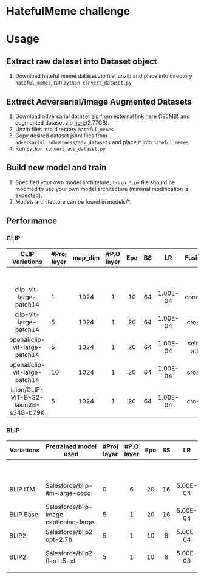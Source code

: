 # HatefulMeme challenge


# Usage
## Extract raw dataset into Dataset object
1. Download hateful meme dataset zip file, unzip and place into directory `hateful_memes`, run `python convert_dataset.py`

## Extract Adversarial/Image Augmented Datasets
   1. Download adversarial dataset zip from external link [here](https://drive.google.com/file/d/11DTJKmRSW8fKXxgbtqwDWEmLAAA2beyg/view?usp=drive_link) (185MB) and augmented dataset zip [here](https://drive.google.com/file/d/1-1eYLaY6-jjFl0weE6MnixEeqISqwGwS/view?usp=drive_link)(2.77GB).
   2. Unzip files into directory `hateful_memes`
   3. Copy desired dataset jsonl files from `adversarial_robustness/adv_datasets` and place it into `hateful_memes`
   4. Run `python convert_adv_dataset.py`

## Build new model and train
1. Specified your own model architeture, `train_*.py` file should be modified to use your own model architecture (minimal modification is expected).
2. Models architecture can be found in models/*.


## Performance
### CLIP
|            CLIP Variations            | #Proj layer | map_dim | #P.O layer | Epo | BS |    LR    |  Fusion  | Train ACC |    AUC   |            |           |             | ACC      |            |           |             | Model FP                                                                                |
|:-------------------------------------:|-------------|:-------:|:----------:|:---:|:--:|:--------:|:--------:|:---------:|:--------:|:----------:|:---------:|:-----------:|----------|------------|-----------|-------------|-----------------------------------------------------------------------------------------|
|                                       |             |         |            |     |    |          |          |           | Dev seen | Dev unseen | Test seen | Test unseen | Dev seen | Dev unseen | Test seen | Test unseen |                                                                                         |
| clip-vit-large-patch14                | 1           | 1024    | 1          | 10  | 64 | 1.00E-04 | concat   |  99.08%   | 0.7658   | 0.755      | 0.7643    | 0.797       | 69.00%   | 70.20%     | **73.10%**    | 73.30%      | clip_entire_model_added_sigmoid_gradclip.pt                                             |
| clip-vit-large-patch14                | 5           | 1024    | 1          | 20  | 64 | 1.00E-04 | cross    | **99.50%**    | **0.8276**   | **0.8113** | **0.834**     | **0.824**       | 69.60%   | **75.70%**     | 72.90%    | **75.60%**      | clip_entire_model_added_sigmoid_gradclip-cross.pt                                       |
| openai/clip-vit-large-patch14         | 5           | 1024    | 1          | 20  | 64 | 1.00E-04 | self-att | 64.48%   | 0.4927   | 0.5291     | 0.505     | 0.51        | 50.60%   | 63.00%     | 51.00%    | 63.50%      | clip_entire_model_added_sigmoid_gradclip-att-layer5.pt                                  |
| openai/clip-vit-large-patch14         | 10          | 1024    | 1          | 20  | 64 | 1.00E-04 | cross    | 97.35%    | 0.781      | 0.765      | 0.785     | 0.766       | 69.20%   | 73.90%     | 69.60%    | 73.30%      | clip_entire_model_added_sigmoid_gradclip-cross-layer10.pt                               |
| laion/CLIP-ViT-B-32-laion2B-s34B-b79K | 5           | 1024    | 1          | 20  | 64 | 1.00E-04 | cross    | 98.79%    | 0.7539   | 0.7381     | 0.769     | 0.766       | **67.00%**   | 69.10%     | 69.10%    | 73.30%      | clip_entire_model_added_sigmoid_gradclip_laion-CLIP-ViT-B-32-laion2B-s34B-b79K-cross.pt |

### BLIP
| Variations | Pretrained model used                  | #Proj layer | #P.O layer | Epo | BS |    LR    |              Fusion             | Train ACC |    AUC   |            |           |             |    ACC   |            |           |             | Model FP                                                                            |
|------------|----------------------------------------|-------------|:----------:|:---:|:--:|:--------:|:-------------------------------:|:---------:|:--------:|:----------:|:---------:|:-----------:|:--------:|:----------:|:---------:|:-----------:|-------------------------------------------------------------------------------------|
|            |                                        |             |            |     |    |          |                                 |           | Dev seen | Dev unseen | Test seen | Test unseen | Dev seen | Dev unseen | Test seen | Test unseen |                                                                                     |
| BLIP ITM   | Salesforce/blip-itm-large-coco         | 0           |          6 |  20 | 16 | 5.00E-04 | Cross att between image & text  |    0.7354 | 0.6998   | 0.691      | 0.6891    | 0.679       | 54.60%   | 64.60%     | 56.50%    | 65.20%      | blip_entire_model_Salesforce-BlipForImageTextRetrieval-blip-itm-large-coco-new.pt   |
| BLIP Base  | Salesforce/blip-image-captioning-large | 5           |          1 |  20 | 16 | 5.00E-04 | concat                          |       0.8 | 0.6485   | 0.6379     | 0.6574    | 0.678       | 59.20%   | 64.10%     | 60.30%    | 66.10%      | blip_entire_model_kx_Salesforce-BlipModel-blip-image-captioning-large-inn-LR-EPO.pt |
| BLIP2      | Salesforce/blip2-opt-2.7b              | 5           |          1 |  10 |  8 | 5.00E-04 | concat                          |    0.8042 | 0.74     | 0.726      | 0.745     | 0.745       | 64.00%   | 69.10%     | 65.20%    | 69.80%      | blip_entire_model_Salesforce-BlipModel-blip2-inn-concat.pt                          |
| BLIP2      | Salesforce/blip2-flan-t5-xl            | 5           |          1 |  10 |  8 | 5.00E-03 | Concat image+text+qformer layer |     0.863 | 0.75     | 0.733      | 0.7682    | 0.764       | 68.00%   | 70.90%     | 68.80%    | 71.60%      | blip_entire_model_Salesforce-BlipModel-blip2-flan-t5-xlinn-concat-layer5-LR-5e-3.pt |
|            |                                        |             |            |     |    |          |                                 |           |          |            |           |             |          |            |           |             |                                                                                     |